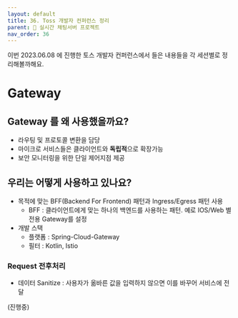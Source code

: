 ```yaml
---
layout: default
title: 36. Toss 개발자 컨퍼런스 정리
parent: 📌 실시간 채팅서버 프로젝트
nav_order: 36
---
```


이번 2023.06.08 에 진행한 토스 개발자 컨퍼런스에서 들은 내용들을 각 세션별로 정리해볼까해요.

# Gateway
## Gateway 를 왜 사용했을까요?
* 라우팅 및 프로토콜 변환을 담당
* 마이크로 서비스들은 클라이언트와 **독립적**으로 확장가능
* 보안 모니터링을 위한 단일 제어지점 제공

## 우리는 어떻게 사용하고 있나요?
* 목적에 맞는 BFF(Backend For Frontend) 패턴과 Ingress/Egress 패턴 사용
  * BFF : 클라이언트에게 맞는 하나의 백엔드를 사용하는 패턴. 예로 IOS/Web 별 전용 Gateway를 설정
* 개발 스택
  * 플랫폼 : Spring-Cloud-Gateway
  * 필터 : Kotlin, Istio 

### Request 전후처리
* 데이터 Sanitize : 사용자가 옮바른 값을 입력하지 않으면 이를 바꾸어 서비스에 전달

(진행중)


